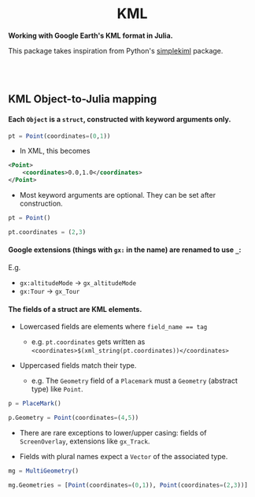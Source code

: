 <h1 align="center">KML</h1>

**Working with Google Earth's KML format in Julia.**

This package takes inspiration from Python's [simplekiml](https://simplekml.readthedocs.io/en/latest/)
package.

<br>
<br>

## KML Object-to-Julia mapping

####  Each `Object` is a `struct`, constructed with keyword arguments only.

```julia
pt = Point(coordinates=(0,1))
```

- In XML, this becomes

```xml
<Point>
    <coordinates>0.0,1.0</coordinates>
</Point>
```

- Most keyword arguments are optional.  They can be set after construction.

```julia
pt = Point()

pt.coordinates = (2,3)
```

#### Google extensions (things with `gx:` in the name) are renamed to use `_`:

E.g.
- `gx:altitudeMode` → `gx_altitudeMode`
- `gx:Tour` → `gx_Tour`

#### The fields of a struct are KML elements.

- Lowercased fields are elements where `field_name == tag`
    - e.g. `pt.coordinates` gets written as `<coordinates>$(xml_string(pt.coordinates))</coordinates>`

- Uppercased fields match their type.
    - e.g. The `Geometry` field of a `Placemark` must a `Geometry` (abstract type) like `Point`.

```julia
p = PlaceMark()

p.Geometry = Point(coordinates=(4,5))
```

- There are rare exceptions to lower/upper casing: fields of `ScreenOverlay`, extensions like `gx_Track`.

- Fields with plural names expect a `Vector` of the associated type.

```julia
mg = MultiGeometry()

mg.Geometries = [Point(coordinates=(0,1)), Point(coordinates=(2,3))]
```
